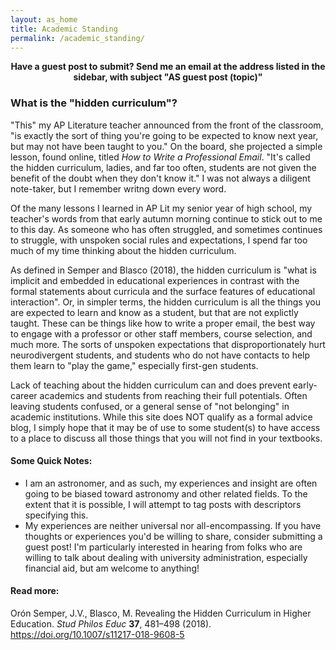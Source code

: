 ```yaml
---
layout: as_home
title: Academic Standing
permalink: /academic_standing/
---
```


<p style="text-align: center;"><b>Have a guest post to submit? Send me an email at the address listed in the sidebar, with subject "AS guest post (topic)"</b></p>

### What is the "hidden curriculum"?

"This" my AP Literature teacher announced from the front of the classroom, "is exactly the sort of thing you're going to be expected to know next year, but may not have been taught to you." On the board, she projected a simple lesson, found online, titled _How to Write a Professional Email_. "It's called the hidden curriculum, ladies, and far too often, students are not given the benefit of the doubt when they don't know it." I was not always a diligent note-taker, but I remember writng down every word.

Of the many lessons I learned in AP Lit my senior year of high school, my teacher's words from that early autumn morning continue to stick out to me to this day. As someone who has often struggled, and sometimes continues to struggle, with unspoken social rules and expectations, I spend far too much of my time thinking about the hidden curriculum. 

As defined in Semper and Blasco (2018), the hidden curriculum is "what is implicit and embedded in educational experiences in contrast with the formal statements about curricula and the surface features of educational interaction". Or, in simpler terms, the hidden curriculum is all the things you are expected to learn and know as a student, but that are not explictly taught. These can be things like how to write a proper email, the best way to engage with a professor or other staff members, course selection, and much more. The sorts of unspoken expectations that disproportionately hurt neurodivergent students, and students who do not have contacts to help them learn to "play the game," especially first-gen students.

Lack of teaching about the hidden curriculum can and does prevent early-career academics and students from reaching their full potentials. Often leaving students confused, or a general sense of "not belonging" in academic institutions. While this site does NOT qualify as a formal advice blog, I simply hope that it may be of use to some student(s) to have access to a place to discuss all those things that you will not find in your textbooks.

#### Some Quick Notes:
- I am an astronomer, and as such, my experiences and insight are often going to be biased toward astronomy and other related fields. To the extent that it is possible, I will attempt to tag posts with descriptors specifying this.
- My experiences are neither universal nor all-encompassing. If you have thoughts or experiences you'd be willing to share, consider submitting a guest post! I'm particularly interested in hearing from folks who are willing to talk about dealing with university administration, especially financial aid, but am welcome to anything!

#### Read more:
Orón Semper, J.V., Blasco, M. Revealing the Hidden Curriculum in Higher Education. *Stud Philos Educ* **37**, 481–498 (2018). https://doi.org/10.1007/s11217-018-9608-5
